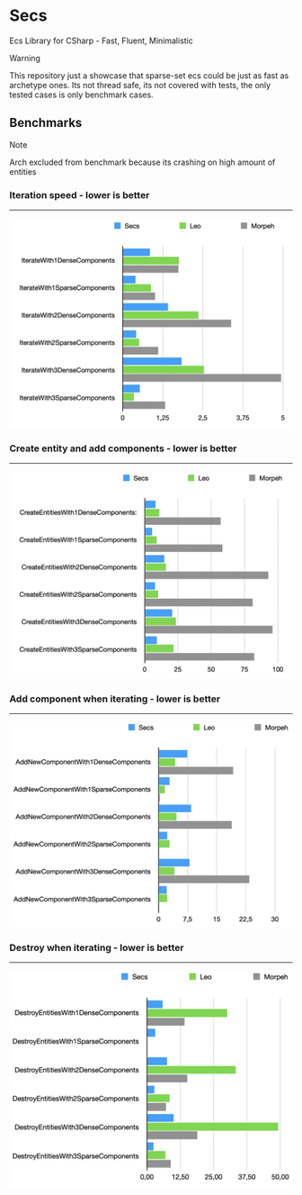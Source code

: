 # Secs
Ecs Library for CSharp - Fast, Fluent, Minimalistic 

> [!WARNING]
> This repository just a showcase that sparse-set ecs could be just as fast as archetype ones.
> Its not thread safe, its not covered with tests, the only tested cases is only benchmark cases.

## Benchmarks
> [!NOTE]
> Arch excluded from benchmark because its crashing on high amount
> of entities

### Iteration speed - lower is better

---
![img_1.png](img_1.png)

### Create entity and add components - lower is better

---
![img_2.png](img_2.png)

### Add component when iterating - lower is better

---
![img_3.png](img_3.png)

### Destroy when iterating - lower is better

---
![img_4.png](img_4.png)
